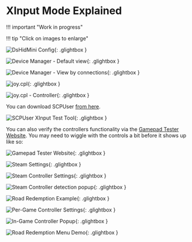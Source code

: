 # XInput Mode Explained

!!! important "Work in progress"
    

!!! tip "Click on images to enlarge"


![DsHidMini Config](images/GUdcSj3o3M.png){: .glightbox }


![Device Manager - Default view](images/q55cLJbaB4.png){: .glightbox }

![Device Manager - View by connections](images/CBfdxUmYSe.png){: .glightbox }


![joy.cpl](images/rundll32_xSUcO4ebpV.png){: .glightbox }

![joy.cpl - Controller](images/rundll32_VsrsALUZe6.png){: .glightbox }


You can download SCPUser [from here](https://github.com/nefarius/ScpToolkit/raw/master/SCPUser.exe).

![SCPUser XInput Test Tool](images/SCPUser_K8QFXdrmxG.png){: .glightbox }

You can also verify the controllers functionality via the [Gamepad Tester Website](https://gamepad-tester.com/). You may need to wiggle with the controls a bit before it shows up like so:

![Gamepad Tester Website](images/msedge_gPmS1GWPZi.png){: .glightbox }


![Steam Settings](images/M2TBRIqhL6.png){: .glightbox }

![Steam Controller Settings](images/VoUdb3Xjqk.png){: .glightbox }

![Steam Controller detection popup](images/mpTzbVnP6k.png){: .glightbox }


![Road Redemption Example](images/NKd9rKdLq0.png){: .glightbox }

![Per-Game Controller Settings](images/7wCVPUB6dL.png){: .glightbox }

![In-Game Controller Popup](images/Hocb8Ctq2Z.png){: .glightbox }

![Road Redemption Menu Demo](images/J1LeaKZos2.gif){: .glightbox }
